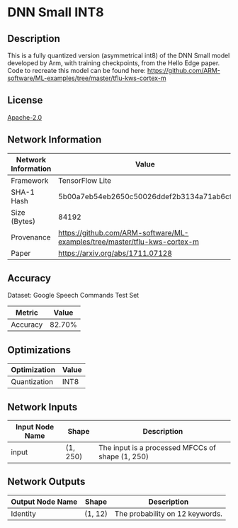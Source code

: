 # DNN Small INT8

## Description
This is a fully quantized version (asymmetrical int8) of the DNN Small model developed by Arm, with training checkpoints, from the Hello Edge paper. Code to recreate this model can be found here: https://github.com/ARM-software/ML-examples/tree/master/tflu-kws-cortex-m

## License
[Apache-2.0](https://spdx.org/licenses/Apache-2.0.html)

## Network Information
| Network Information |  Value         |
|---------------------|------------------|
|  Framework          | TensorFlow Lite |
|  SHA-1 Hash         | 5b00a7eb54eb2650c50026ddef2b3134a71ab6cf |
|  Size (Bytes)       | 84192 |
|  Provenance         | https://github.com/ARM-software/ML-examples/tree/master/tflu-kws-cortex-m |
|  Paper              | https://arxiv.org/abs/1711.07128 |

## Accuracy
Dataset: Google Speech Commands Test Set

| Metric | Value |
|--------|-------|
| Accuracy | 82.70% |

## Optimizations
| Optimization |  Value  |
|-----------------|---------|
| Quantization | INT8 |

## Network Inputs
| Input Node Name |  Shape  | Description |
|-----------------|---------|-------------|
| input | (1, 250) | The input is a processed MFCCs of shape (1, 250) |

## Network Outputs
| Output Node Name |  Shape  | Description |
|------------------|---------|-------------|
| Identity | (1, 12) | The probability on 12 keywords. |

